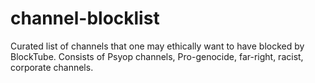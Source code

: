 # channel-blocklist
Curated list of channels that one may ethically want to have blocked by BlockTube. Consists of Psyop channels, Pro-genocide, far-right, racist, corporate channels.
